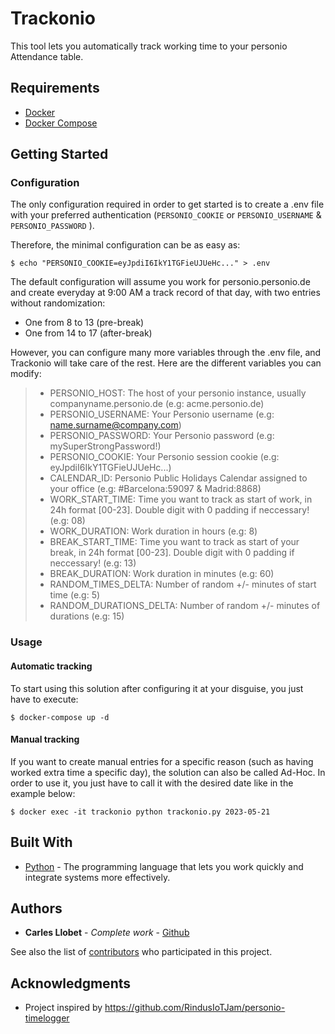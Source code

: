 # Trackonio

This tool lets you automatically track working time to your personio Attendance table.

## Requirements
- [Docker](https://docs.docker.com/get-docker/)
- [Docker Compose](https://docs.docker.com/get-started/08_using_compose/#install-docker-compose)

## Getting Started
### Configuration

The only configuration required in order to get started is to create a .env file with your preferred authentication (`PERSONIO_COOKIE` or `PERSONIO_USERNAME` & `PERSONIO_PASSWORD` ). 

Therefore, the minimal configuration can be as easy as:
```
$ echo "PERSONIO_COOKIE=eyJpdiI6IkY1TGFieUJUeHc..." > .env
```

The default configuration will assume you work for personio.personio.de and create everyday at 9:00 AM a track record of that day, with two entries without randomization:
* One from 8 to 13 (pre-break)
* One from 14 to 17 (after-break)

However, you can configure many more variables through the .env file, and Trackonio will take care of the rest.
Here are the different variables you can modify:

> - PERSONIO_HOST: The host of your personio instance, usually companyname.personio.de (e.g: acme.personio.de)
> - PERSONIO_USERNAME: Your Personio username (e.g: name.surname@company.com)
> - PERSONIO_PASSWORD: Your Personio password (e.g: mySuperStrongPassword!)
> - PERSONIO_COOKIE: Your Personio session cookie (e.g: eyJpdiI6IkY1TGFieUJUeHc...)
> - CALENDAR_ID: Personio Public Holidays Calendar assigned to your office (e.g: #Barcelona:59097 & Madrid:8868)
> - WORK_START_TIME: Time you want to track as start of work, in 24h format [00-23]. Double digit with 0 padding if neccessary! (e.g: 08)
> - WORK_DURATION: Work duration in hours (e.g: 8)
> - BREAK_START_TIME: Time you want to track as start of your break, in 24h format [00-23]. Double digit with 0 padding if neccessary! (e.g: 13)
> - BREAK_DURATION: Work duration in minutes (e.g: 60)
> - RANDOM_TIMES_DELTA: Number of random +/- minutes of start time (e.g: 5)
> - RANDOM_DURATIONS_DELTA: Number of random +/- minutes of durations (e.g: 15)

### Usage

#### Automatic tracking
To start using this solution after configuring it at your disguise, you just have to execute:

```
$ docker-compose up -d
```

#### Manual tracking
If you want to create manual entries for a specific reason (such as having worked extra time a specific day), the solution can also be called Ad-Hoc.
In order to use it, you just have to call it with the desired date like in the example below:
```
$ docker exec -it trackonio python trackonio.py 2023-05-21
```

## Built With

* [Python](https://www.python.org/) - The programming language that lets you work quickly and integrate systems more effectively.

## Authors

* **Carles Llobet** - *Complete work* - [Github](https://github.com/CarlesLlobet)

See also the list of [contributors](https://github.com/CarlesLlobet/Trackonio/contributors) who participated in this project.

## Acknowledgments

* Project inspired by https://github.com/RindusIoTJam/personio-timelogger
